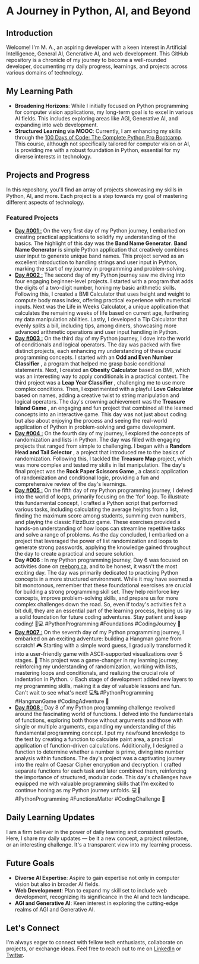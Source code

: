 # A Journey in Python, AI, and Beyond

## Introduction

Welcome! I'm M. A., an aspiring developer with a keen interest in Artificial Intelligence, General AI, Generative AI, and web development. This GitHub repository is a chronicle of my journey to become a well-rounded developer, documenting my daily progress, learnings, and projects across various domains of technology.

## My Learning Path

- **Broadening Horizons**: While I initially focused on Python programming for computer vision applications, my long-term goal is to excel in various AI fields. This includes exploring areas like AGI, Generative AI, and expanding into web development.
- **Structured Learning via MOOC**: Currently, I am enhancing my skills through the [100 Days of Code: The Complete Python Pro Bootcamp](https://www.udemy.com/course/100-days-of-code/). This course, although not specifically tailored for computer vision or AI, is providing me with a robust foundation in Python, essential for my diverse interests in technology.

## Projects and Progress

In this repository, you'll find an array of projects showcasing my skills in Python, AI, and more. Each project is a step towards my goal of mastering different aspects of technology.

### Featured Projects

- [**Day #001** :](Projects/Day_001/) On the very first day of my Python journey, I embarked on creating practical applications to solidify my understanding of the basics. The highlight of this day was the **Band Name Generator**. **Band Name Generator** is simple Python application that creatively combines user input to generate unique band names. This project served as an excellent introduction to handling strings and user input in Python, marking the start of my journey in programming and problem-solving.
- [**Day #002** :](Projects/Day_002/) The second day of my Python journey saw me diving into four engaging beginner-level projects. I started with a program that adds the digits of a two-digit number, honing my basic arithmetic skills. Following this, I created a BMI Calculator that uses height and weight to compute body mass index, offering practical experience with numerical inputs. Next was the Life in Weeks Calculator, a unique application that calculates the remaining weeks of life based on current age, furthering my data manipulation abilities. Lastly, I developed a Tip Calculator that evenly splits a bill, including tips, among diners, showcasing more advanced arithmetic operations and user input handling in Python.
- [**Day #003** :](Projects/Day_003/) On the third day of my Python journey, I dove into the world of conditionals and logical operators. The day was packed with five distinct projects, each enhancing my understanding of these crucial programming concepts. I started with an  **Odd and Even Number Classifier** , a program that helped me grasp basic conditional statements. Next, I created an **Obesity Calculator** based on BMI, which was an interesting way to apply conditionals in a practical context. The third project was a  **Leap Year Classifier** , challenging me to use more complex conditions. Then, I experimented with a playful **Love Calculator** based on names, adding a creative twist to string manipulation and logical operators. The day's crowning achievement was the  **Treasure Island Game** , an engaging and fun project that combined all the learned concepts into an interactive game. This day was not just about coding but also about enjoying the process and seeing the real-world application of Python in problem-solving and game development.
- [**Day #004** :](Projects/Day_004/) On the fourth day of my journey, I explored the concepts of randomization and lists in Python. The day was filled with engaging projects that ranged from simple to challenging. I began with a  **Random Head and Tail Selector** , a project that introduced me to the basics of randomization. Following this, I tackled the **Treasure Map** project, which was more complex and tested my skills in list manipulation. The day's final project was the  **Rock Paper Scissors Game** , a classic application of randomization and conditional logic, providing a fun and comprehensive review of the day's learnings.
- [**Day #005** :](Projects/Day_005/) On the fifth day of my Python programming journey, I delved into the world of loops, primarily focusing on the 'for' loop. To illustrate this fundamental concept, I crafted a Python script that performed various tasks, including calculating the average heights from a list, finding the maximum score among students, summing even numbers, and playing the classic FizzBuzz game. These exercises provided a hands-on understanding of how loops can streamline repetitive tasks and solve a range of problems. As the day concluded, I embarked on a project that leveraged the power of list randomization and loops to generate strong passwords, applying the knowledge gained throughout the day to create a practical and secure solution.
- **Day #006** : In my Python programming journey, Day 6 was focused on activities done on [reeborg.ca](https://reeborg.ca/), and to be honest, it wasn't the most exciting day. The day was primarily dedicated to practicing Python concepts in a more structured environment. While it may have seemed a bit monotonous, remember that these foundational exercises are crucial for building a strong programming skill set. They help reinforce key concepts, improve problem-solving skills, and prepare us for more complex challenges down the road. So, even if today's activities felt a bit dull, they are an essential part of the learning process, helping us lay a solid foundation for future coding adventures. Stay patient and keep coding! 🐍💻 #PythonProgramming #Foundations #CodingJourney 🚀
- [**Day #007** :](Projects/Day_007/) On the seventh day of my Python programming journey, I embarked on an exciting adventure: building a Hangman game from scratch! 🎮 Starting with a simple word guess, I gradually transformed it into a user-friendly game with ASCII-supported visualizations over 5 stages. 🚀 This project was a game-changer in my learning journey, reinforcing my understanding of randomization, working with lists, mastering loops and conditionals, and realizing the crucial role of indentation in Python. 💡 Each stage of development added new layers to my programming skills, making it a day of valuable lessons and fun. Can't wait to see what's next! 💻🔠 #PythonProgramming #HangmanGame #CodingAdventure 🌟
- [**Day #008** :](Projects/Day_008/) Day 8 of my Python programming challenge revolved around the fascinating world of functions. I delved into the fundamentals of functions, exploring both those without arguments and those with single or multiple arguments, expanding my understanding of this fundamental programming concept. I put my newfound knowledge to the test by creating a function to calculate paint area, a practical application of function-driven calculations. Additionally, I designed a function to determine whether a number is prime, diving into number analysis within functions. The day's project was a captivating journey into the realm of Caesar Cipher encryption and decryption. I crafted separate functions for each task and later combined them, reinforcing the importance of structured, modular code. This day's challenges have equipped me with valuable programming skills that I'm excited to continue honing as my Python journey unfolds. 💻🔐 #PythonProgramming #FunctionsMatter #CodingChallenge 🚀

## Daily Learning Updates

I am a firm believer in the power of daily learning and consistent growth. Here, I share my daily updates — be it a new concept, a project milestone, or an interesting challenge. It's a transparent view into my learning process.

## Future Goals

- **Diverse AI Expertise**: Aspire to gain expertise not only in computer vision but also in broader AI fields.
- **Web Development**: Plan to expand my skill set to include web development, recognizing its significance in the AI and tech landscape.
- **AGI and Generative AI**: Keen interest in exploring the cutting-edge realms of AGI and Generative AI.

## Let's Connect

I'm always eager to connect with fellow tech enthusiasts, collaborate on projects, or exchange ideas. Feel free to reach out to me on [LinkedIn](https://www.linkedin.com/in/mohliyet) or [Twitter](https://www.twitter.com/mohliyet).
